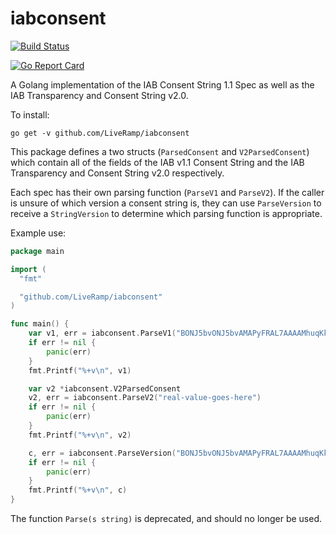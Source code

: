 # iabconsent
[![Build Status][ci]](https://travis-ci.com/LiveRamp/iabconsent)

[ci]: https://travis-ci.com/LiveRamp/iabconsent.svg?branch=master "Build Status"

[![Go Report Card][report]](https://goreportcard.com/report/github.com/LiveRamp/iabconsent)

[report]: https://goreportcard.com/badge/github.com/LiveRamp/iabconsent "Go Report Card"

A Golang implementation of the IAB Consent String 1.1 Spec as well as the IAB Transparency and Consent String v2.0.

To install:
```
go get -v github.com/LiveRamp/iabconsent
```

This package defines a two structs (`ParsedConsent` and `V2ParsedConsent`) which contain all of the fields of the IAB 
v1.1 Consent String and the IAB Transparency and Consent String v2.0 respectively.

Each spec has their own parsing function (`ParseV1` and `ParseV2`). If the caller is unsure of which version a consent
string is, they can use `ParseVersion` to receive a `StringVersion` to determine which parsing function is appropriate.

Example use:
```go
package main

import (
  "fmt"

  "github.com/LiveRamp/iabconsent"
)

func main() {
    var v1, err = iabconsent.ParseV1("BONJ5bvONJ5bvAMAPyFRAL7AAAAMhuqKklS-gAAAAAAAAAAAAAAAAAAAAAAAAAA")
    if err != nil {
        panic(err)
    }
    fmt.Printf("%+v\n", v1)

    var v2 *iabconsent.V2ParsedConsent
    v2, err = iabconsent.ParseV2("real-value-goes-here")
    if err != nil {
        panic(err)
    }
    fmt.Printf("%+v\n", v2)

    c, err = iabconsent.ParseVersion("BONJ5bvONJ5bvAMAPyFRAL7AAAAMhuqKklS-gAAAAAAAAAAAAAAAAAAAAAAAAAA")
    if err != nil {
        panic(err)
    }
    fmt.Printf("%+v\n", c)
}
```

The function `Parse(s string)` is deprecated, and should no longer be used.
